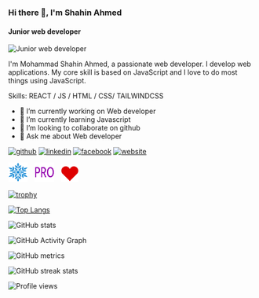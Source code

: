 ### Hi there 👋, I'm Shahin Ahmed
#### Junior web developer
![Junior web developer](https://media-exp2.licdn.com/dms/image/C4E03AQH4e2zOgjDdDw/profile-displayphoto-shrink_200_200/0/1654704342473?e=1661385600&v=beta&t=gbhqrdIxxxaa1yNyLZ1XRhCDaxcIJp1_dMTPE31FaTw)

I'm Mohammad Shahin Ahmed, a passionate web developer. I develop web applications. My core skill is based on JavaScript and I love to do most things using JavaScript.

Skills:   REACT / JS / HTML / CSS/  TAILWINDCSS

- 🔭 I’m currently working on Web developer 
- 🌱 I’m currently learning Javascript 
- 👯 I’m looking to collaborate on github 
- 💬 Ask me about Web developer 


[<img src='https://cdn.jsdelivr.net/npm/simple-icons@3.0.1/icons/github.svg' alt='github' height='40'>](https://github.com/https://github.com/5459shahin)  [<img src='https://cdn.jsdelivr.net/npm/simple-icons@3.0.1/icons/linkedin.svg' alt='linkedin' height='40'>](https://www.linkedin.com/in/https://www.linkedin.com/in/shahin-ahammed-ba930513a//)  [<img src='https://cdn.jsdelivr.net/npm/simple-icons@3.0.1/icons/facebook.svg' alt='facebook' height='40'>](https://www.facebook.com/https://www.facebook.com/profile.php?id=100076436963011)  [<img src='https://cdn.jsdelivr.net/npm/simple-icons@3.0.1/icons/icloud.svg' alt='website' height='40'>](https://incandescent-brioche-fa95b2.netlify.app/)  

<a href='https://archiveprogram.github.com/'><img src='https://raw.githubusercontent.com/acervenky/animated-github-badges/master/assets/acbadge.gif' width='40' height='40'></a> <a href='https://github.com/pricing'><img src='https://raw.githubusercontent.com/acervenky/animated-github-badges/master/assets/pro.gif' width='40' height='40'></a> <a href='https://docs.github.com/en/github/supporting-the-open-source-community-with-github-sponsors'><img src='https://raw.githubusercontent.com/acervenky/animated-github-badges/master/assets/sponsorbadge.gif' width='35' height='35'></a> 

[![trophy](https://github-profile-trophy.vercel.app/?username=https://github.com/5459shahin)](https://github.com/ryo-ma/github-profile-trophy)

[![Top Langs](https://github-readme-stats.vercel.app/api/top-langs/?username=https://github.com/5459shahin)](https://github.com/anuraghazra/github-readme-stats)

![GitHub stats](https://github-readme-stats.vercel.app/api?username=https://github.com/5459shahin&show_icons=true&count_private=true)  

![GitHub Activity Graph](https://activity-graph.herokuapp.com/graph?username=https://github.com/5459shahin)  

![GitHub metrics](https://metrics.lecoq.io/https://github.com/5459shahin)  

![GitHub streak stats](https://github-readme-streak-stats.herokuapp.com/?user=https://github.com/5459shahin)  

![Profile views](https://gpvc.arturio.dev/https://github.com/5459shahin)  
